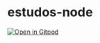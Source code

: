 # estudos-node


[![Open in Gitpod](https://gitpod.io/button/open-in-gitpod.svg)](https://gitpod.io/#https://github.com/joilsonLeal/estudos-node)
